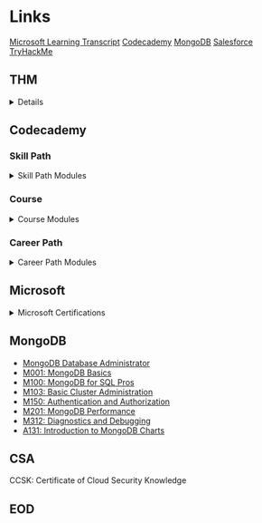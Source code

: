 # Links

[Microsoft Learning Transcript](https://learn.microsoft.com/en-us/users/thaddeusthomas-9497/transcript/71en1sl9zpk0ro2?tab=tab-learning-paths)
[Codecademy](./Code)
[MongoDB](https://university.mongodb.com/)
[Salesforce](https://www.salesforce.com/trailblazer/thaddeusthomas)
[TryHackMe](https://tryhackme-badges.s3.amazonaws.com/thaddeus.r.thoma.png "TryHackMe")

## THM

<script src="https://tryhackme.com/badge/1510401"></script>
<details markdown="1"><h2><summary>TryHackMe Certifications</summary></h2>

| Link                                                  |       ID       |       Date       |                 Course Name                  |
|-------------------------------------------------------|:--------------:|:----------------:|:--------------------------------------------:|
| ![Jr Penetration Tester Learning Path][THM1]          | THM-2QS0UYZ6XE | 28 December 2022 |     Jr Penetration Tester Learning Path      |
| ![SOC Level 2 Learning Path][THM2]                    | THM-2XKZ42CXDZ | 05 October  2023 |          SOC Level 2 Learning Path           |
| ![Introduction to Cyber Security Learning Path][THM3] | THM-9DU0H4GQWJ | 18 December 2022 | Introduction to Cyber Security Learning Path |
| ![SOC Level 1 Learning Path][THM4]                    | THM-AIJZ7LINLE | 08 January  2023 |          SOC Level 2 Learning Path           |
| ![CompTIA Pentest+ Learning Path][THM5]               | THM-G10UHCE7T9 | 25 December 2022 |        CompTIA Pentest+ Learning Path        |
| ![Red Team Learning Path][THM6]                       | THM-JULIAYUBQT | 16 January  2023 |            Red Team Learning Path            |
| ![Web Fundamentals Learning Path][THM7]               | THM-KLMJWRGP7J | 25 December 2022 |        Web Fundamentals Learning Path        |
| ![Complete Beginner Learning Path][THM8]              | THM-QHSHKCUP8X | 25 December 2022 |       Complete Beginner Learning Path        |
| ![Offensive Pentesting Learning Path][THM9]           | THM-QKMHVBRFIO | 17 January  2023 |      Offensive Pentesting Learning Path      |
| ![Pre Security Learning Path][THM10]                  | THM-S1IB8XBRQG | 18 December 2022 |          Pre Security Learning Path          |
| ![Cyber Defense Learning Path][THM11]                 | THM-SQIAHC7A9R | 13 January  2023 |         Cyber Defense Learning Path          |
| ![Security Engineer Learning Path][THM12]             | THM-ZMSDSTWUYY | 18 October  2023 |       Security Engineer Learning Path        |

</details>

## Codecademy

### Skill Path

<details markdown="1"><summary>Skill Path Modules</summary>

- Analyze Data with SQL
- Apply Natural Language Processing with Python
- Build a Machine Learning Model with Python
- Build a Website with HTML, CSS, and GitHub Pages
- Build Chatbots with Python
- Build Deep Learning Models with TensorFlow
- Build Python Web Apps with Django
- Data Science Foundations
- Design Databases With PostgreSQL
- Fundamentals of Cyber Resilience and Risk Management
- Fundamentals of Cybersecurity
- Scan Systems with Nmap
- Software Engineering for Data Scientists
- Visualize Data with Python
- Visualize Data with Python (2022 Version)

</details>

### Course

<details markdown="1"><summary>Course Modules</summary>

- Analyze Data with Microsoft Excel
- Analyze Taylor Swift Lyrics with Python Case Study
- Analyze Traffic Safety Data with Python Case Study
- Choosing a Career in Tech
- Cybersecurity for Business
- Fundamentals of Operating Systems
- Getting Started Off-Platform for Data Science
- How to Clean Data with Python
- How to Transform Tables with SQL
- Intro to Machine Learning
- Intro to the Command Line
- Introduction to Blockchain and Crypto
- Introduction to Cybersecurity
- Introduction To Ethical Hacking
- Introduction to Linux
- Introduction to Linux: Bash Scripting
- Introduction to Linux: Users and Permissions
- Introduction to Open Source
- Introduction to Personal Digital Security
- Language Models in Python: Generative Text
- Learn Advanced Data Structures with Python: Trees
- Learn Advanced Python 3
- Learn Advanced Python 3: Concurrency
- Learn Advanced Python 3: Database Operations
- Learn Advanced Python 3: Functional Programming
- Learn Advanced Python 3: Logging
- Learn Bash Scripting
- Learn C#
- Learn C#: Arrays and Loops
- Learn C#: Classes, Objects, Interfaces, and Inheritance
- Learn C#: Introduction
- Learn C#: Lists and LINQ
- Learn C#: Methods
- Learn C#: References
- Learn CSS
- Learn CSS: Colors
- Learn Data Analysis with Pandas
- Learn Git & GitHub
- Learn HTML
- Learn HTML: Fundamentals
- Learn Intermediate Python 3
- Learn Intermediate Python 3: Exceptions and Unit Testing
- Learn Intermediate Python 3: Functions, Namespaces, and Scope
- Learn Intermediate Python 3: Iterators and Generators
- Learn Intermediate Python 3: Object-Oriented Programming
- Learn Intermediate Python 3: Resource Management
- Learn Intermediate Python 3: Sets and Specialized Collections
- Learn Intermediate SQL for Marketers and Product Managers
- Learn Lua
- Learn Python 3
- Learn Ruby
- Learn Sorting Algorithms with Python
- Learn SQL
- Learn the Basics of Blockchain with Python
- Learn the Command Line
- Learn the Command Line: Configuring the Environment
- Learn Web Scraping with Beautiful Soup
- User Authentication & Authorization in Express

</details>

### Career Path

<details markdown="1"><summary>Career Path Modules</summary>

- Business Intelligence Data Analyst
- Data Scientist: Machine Learning
- Data Scientist: Machine Learning Specialist
- Data Scientist: Natural Language Processing Specialist
- Machine Learning/AI Engineer

</details>

## Microsoft

<details markdown="1"><summary>Microsoft Certifications</summary>

- Apr 22 2023    [![MS-900: Fundamentals](./Microsoft/credentials/MS900.pdf)][ms1]
- Apr 23 2023    [AI-900: Azure AI Fundamentals][ms2]
- Feb 19 2023    ![[AZ-900: Azure Fundamentals][ms3]](./Microsoft/credentials/AZ900.pdf)
- Mar 07 2023    [DP-900: Azure Data Fundamentals][ms4]
- Mar 21 2023    [PL-900: Power Platform Fundamentals][ms5]
- Mar 15 2023    [SC-900: Security, Compliance, and Identity Fundamentals][ms6]
- MICROSOFT   AI-900  Apr 2023
- MICROSOFT   AZ-900  Feb 2023
- MICROSOFT   DP-900  Mar 2023
- MICROSOFT   PL-900  Mar 2023
- MICROSOFT   SC-900  Mar 2023
- MICROSOFT   MS-900  Apr 2023

</details>

## MongoDB

- [MongoDB Database Administrator][mongo1]
- [M001: MongoDB Basics][mongo2]
- [M100: MongoDB for SQL Pros][mongo3]
- [M103: Basic Cluster Administration][mongo4]
- [M150: Authentication and Authorization][mongo5]
- [M201: MongoDB Performance][mongo6]
- [M312: Diagnostics and Debugging][mongo7]
- [A131: Introduction to MongoDB Charts][mongo8]

## CSA

CCSK: Certificate of Cloud Security Knowledge

## EOD

<!--- Links --->

[THM1]: https://tryhackme-certificates.s3-eu-west-1.amazonaws.com/THM-2QS0UYZ6XE.png
[THM2]: https://tryhackme-certificates.s3-eu-west-1.amazonaws.com/THM-2XKZ42CXDZ.png
[THM3]: https://tryhackme-certificates.s3-eu-west-1.amazonaws.com/THM-9DU0H4GQWJ.png
[THM4]: https://tryhackme-certificates.s3-eu-west-1.amazonaws.com/THM-AIJZ7LINLE.png
[THM5]: https://tryhackme-certificates.s3-eu-west-1.amazonaws.com/THM-G10UHCE7T9.png
[THM6]: https://tryhackme-certificates.s3-eu-west-1.amazonaws.com/THM-JULIAYUBQT.png
[THM7]: https://tryhackme-certificates.s3-eu-west-1.amazonaws.com/THM-KLMJWRGP7J.png
[THM8]: https://tryhackme-certificates.s3-eu-west-1.amazonaws.com/THM-QHSHKCUP8X.png
[THM9]: https://tryhackme-certificates.s3-eu-west-1.amazonaws.com/THM-QKMHVBRFIO.png
[THM10]: https://tryhackme-certificates.s3-eu-west-1.amazonaws.com/THM-S1IB8XBRQG.png
[THM11]: https://tryhackme-certificates.s3-eu-west-1.amazonaws.com/THM-SQIAHC7A9R.png
[THM12]: https://tryhackme-certificates.s3-eu-west-1.amazonaws.com/THM-ZMSDSTWUYY.png
[mongo1]: ~/Certs/MongoDB/thaddeus-thomas-1c5c22fd-d207-4c03-b765-17d1cee3b720-certificate.pdf
[mongo2]: ~/Certs/MongoDB/thaddeus-thomas-5bab5738-01ca-50e4-9d1e-3f3ce554f6c6-certificate.pdf
[mongo3]: ~/Certs/MongoDB/thaddeus-thomas-7b4aa7d3-ceee-5af9-be7d-a1612d009bc1-certificate.pdf
[mongo4]: ~/Certs/MongoDB/thaddeus-thomas-968cae3a-5f54-416d-8d72-5bebee7f5197-certificate.pdf
[mongo5]: ~/Certs/MongoDB/thaddeus-thomas-10e93bd3-39a4-5a63-b4a7-4737f0e3d023-certificate.pdf
[mongo6]: ~/Certs/MongoDB/thaddeus-thomas-3be8b854-c09b-5173-b191-ab66d023b3d6-certificate.pdf
[mongo7]: ~/Certs/MongoDB/thaddeus-thomas-7942f06c-5cfb-4709-8025-b779f6f0566e-certificate.pdf
[mongo8]: ~/Certs/MongoDB/thaddeus-thomas-cee80ef1-1267-5b97-a8bb-74dcaeced909-certificate.pdf
[ms1]: https://learn.microsoft.com/api/credentials/share/en-us/ThaddeusThomas-9497/6D092B355151AC1E?sharingId=B57E0573DEC6A6CD
[ms2]: https://learn.microsoft.com/api/credentials/share/en-us/ThaddeusThomas-9497/A520850C754BE685?sharingId=B57E0573DEC6A6CD
[ms3]: https://learn.microsoft.com/api/credentials/share/en-us/ThaddeusThomas-9497/24F0CEA90B929983?sharingId=B57E0573DEC6A6CD
[ms4]: https://learn.microsoft.com/api/credentials/share/en-us/ThaddeusThomas-9497/E12866BDC3BFF420?sharingId=B57E0573DEC6A6CD
[ms5]: https://learn.microsoft.com/api/credentials/share/en-us/ThaddeusThomas-9497/836F07CAE74F0160?sharingId=B57E0573DEC6A6CD
[ms6]: https://learn.microsoft.com/api/credentials/share/en-us/ThaddeusThomas-9497/C5D9F7A6BF4E09CA?sharingId=B57E0573DEC6A6CD
